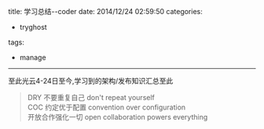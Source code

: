title: 学习总结--coder
date: 2014/12/24 02:59:50
categories:
 - tryghost

tags:
 - manage 



---

至此光云4-24日至今,学习到的架构/发布知识汇总至此

>DRY 不要重复自己 don't repeat yourself<br/>
>COC 约定优于配置 convention over configuration<br/>
>开放合作强化一切 open collaboration powers everything





